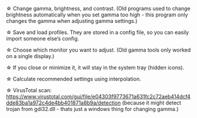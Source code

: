 ☆ Change gamma, brightness, and contrast. (Old programs used to change brightness automatically when you set gamma too high - this program only changes the gamma when adjusting gamma settings.)

☆ Save and load profiles. They are stored in a config file, so you can easily import someone else’s config.

☆ Choose which monitor you want to adjust. (Old gamma tools only worked on a single display.)

☆ If you close or minimize it, it will stay in the system tray (hidden icons).

☆ Calculate recommended settings using interpolation.

☆ VirusTotal scan: https://www.virustotal.com/gui/file/e04303f9773671a631fc2c72aeb414dcf4dde83ba1a972c4de4bb401871a8b9a/detection (because it might detect trojan from gdi32.dll - thats just a windows thing for changing gamma.)
